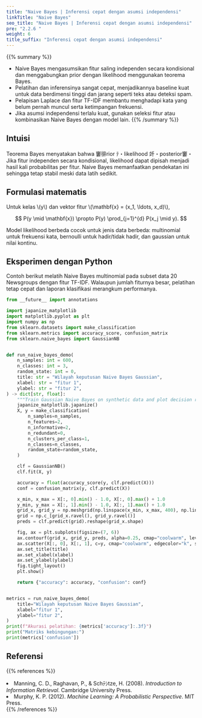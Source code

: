 ```yaml
---
title: "Naive Bayes | Inferensi cepat dengan asumsi independensi"
linkTitle: "Naive Bayes"
seo_title: "Naive Bayes | Inferensi cepat dengan asumsi independensi"
pre: "2.2.6 "
weight: 6
title_suffix: "Inferensi cepat dengan asumsi independensi"
---
```


{{% summary %}}
- Naive Bayes mengasumsikan fitur saling independen secara kondisional dan menggabungkan prior dengan likelihood menggunakan teorema Bayes.
- Pelatihan dan inferensinya sangat cepat, menjadikannya baseline kuat untuk data berdimensi tinggi dan jarang seperti teks atau deteksi spam.
- Pelapisan Laplace dan fitur TF-IDF membantu menghadapi kata yang belum pernah muncul serta ketimpangan frekuensi.
- Jika asumsi independensi terlalu kuat, gunakan seleksi fitur atau kombinasikan Naive Bayes dengan model lain.
{{% /summary %}}

## Intuisi
Teorema Bayes menyatakan bahwa 窶徘rior ﾃ・likelihood 竏・posterior窶・ Jika fitur independen secara kondisional, likelihood dapat dipisah menjadi hasil kali probabilitas per fitur. Naive Bayes memanfaatkan pendekatan ini sehingga tetap stabil meski data latih sedikit.

## Formulasi matematis
Untuk kelas \\(y\\) dan vektor fitur \\(\mathbf{x} = (x_1, \ldots, x_d)\\),

$$
P(y \mid \mathbf{x}) \propto P(y) \prod_{j=1}^{d} P(x_j \mid y).
$$

Model likelihood berbeda cocok untuk jenis data berbeda: multinomial untuk frekuensi kata, bernoulli untuk hadir/tidak hadir, dan gaussian untuk nilai kontinu.

## Eksperimen dengan Python
Contoh berikut melatih Naive Bayes multinomial pada subset data 20 Newsgroups dengan fitur TF-IDF. Walaupun jumlah fiturnya besar, pelatihan tetap cepat dan laporan klasifikasi merangkum performanya.

```python
from __future__ import annotations

import japanize_matplotlib
import matplotlib.pyplot as plt
import numpy as np
from sklearn.datasets import make_classification
from sklearn.metrics import accuracy_score, confusion_matrix
from sklearn.naive_bayes import GaussianNB


def run_naive_bayes_demo(
    n_samples: int = 600,
    n_classes: int = 3,
    random_state: int = 0,
    title: str = "Wilayah keputusan Naive Bayes Gaussian",
    xlabel: str = "fitur 1",
    ylabel: str = "fitur 2",
) -> dict[str, float]:
    """Train Gaussian Naive Bayes on synthetic data and plot decision regions."""
    japanize_matplotlib.japanize()
    X, y = make_classification(
        n_samples=n_samples,
        n_features=2,
        n_informative=2,
        n_redundant=0,
        n_clusters_per_class=1,
        n_classes=n_classes,
        random_state=random_state,
    )

    clf = GaussianNB()
    clf.fit(X, y)

    accuracy = float(accuracy_score(y, clf.predict(X)))
    conf = confusion_matrix(y, clf.predict(X))

    x_min, x_max = X[:, 0].min() - 1.0, X[:, 0].max() + 1.0
    y_min, y_max = X[:, 1].min() - 1.0, X[:, 1].max() + 1.0
    grid_x, grid_y = np.meshgrid(np.linspace(x_min, x_max, 400), np.linspace(y_min, y_max, 400))
    grid = np.c_[grid_x.ravel(), grid_y.ravel()]
    preds = clf.predict(grid).reshape(grid_x.shape)

    fig, ax = plt.subplots(figsize=(7, 6))
    ax.contourf(grid_x, grid_y, preds, alpha=0.25, cmap="coolwarm", levels=np.arange(-0.5, n_classes + 0.5, 1))
    ax.scatter(X[:, 0], X[:, 1], c=y, cmap="coolwarm", edgecolor="k", s=25)
    ax.set_title(title)
    ax.set_xlabel(xlabel)
    ax.set_ylabel(ylabel)
    fig.tight_layout()
    plt.show()

    return {"accuracy": accuracy, "confusion": conf}


metrics = run_naive_bayes_demo(
    title="Wilayah keputusan Naive Bayes Gaussian",
    xlabel="fitur 1",
    ylabel="fitur 2",
)
print(f"Akurasi pelatihan: {metrics['accuracy']:.3f}")
print("Matriks kebingungan:")
print(metrics['confusion'])

```


## Referensi
{{% references %}}
<li>Manning, C. D., Raghavan, P., &amp; Schﾃｼtze, H. (2008). <i>Introduction to Information Retrieval</i>. Cambridge University Press.</li>
<li>Murphy, K. P. (2012). <i>Machine Learning: A Probabilistic Perspective</i>. MIT Press.</li>
{{% /references %}}

